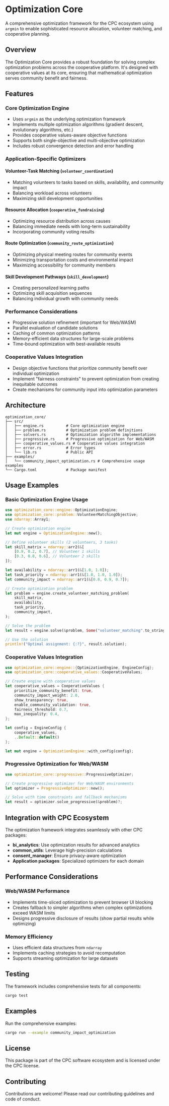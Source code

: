 # Optimization Core

A comprehensive optimization framework for the CPC ecosystem using `argmin` to enable sophisticated resource allocation, volunteer matching, and cooperative planning.

## Overview

The Optimization Core provides a robust foundation for solving complex optimization problems across the cooperative platform. It's designed with cooperative values at its core, ensuring that mathematical optimization serves community benefit and fairness.

## Features

### Core Optimization Engine
- Uses `argmin` as the underlying optimization framework
- Implements multiple optimization algorithms (gradient descent, evolutionary algorithms, etc.)
- Provides cooperative values-aware objective functions
- Supports both single-objective and multi-objective optimization
- Includes robust convergence detection and error handling

### Application-Specific Optimizers

#### Volunteer-Task Matching (`volunteer_coordination`)
- Matching volunteers to tasks based on skills, availability, and community impact
- Balancing workload across volunteers
- Maximizing skill development opportunities

#### Resource Allocation (`cooperative_fundraising`)
- Optimizing resource distribution across causes
- Balancing immediate needs with long-term sustainability
- Incorporating community voting results

#### Route Optimization (`community_route_optimization`)
- Optimizing physical meeting routes for community events
- Minimizing transportation costs and environmental impact
- Maximizing accessibility for community members

#### Skill Development Pathways (`skill_development`)
- Creating personalized learning paths
- Optimizing skill acquisition sequences
- Balancing individual growth with community needs

### Performance Considerations
- Progressive solution refinement (important for Web/WASM)
- Parallel evaluation of candidate solutions
- Caching of common optimization patterns
- Memory-efficient data structures for large-scale problems
- Time-bound optimization with best-available results

### Cooperative Values Integration
- Design objective functions that prioritize community benefit over individual optimization
- Implement "fairness constraints" to prevent optimization from creating inequitable outcomes
- Create mechanisms for community input into optimization parameters

## Architecture

```
optimization_core/
├── src/
│   ├── engine.rs          # Core optimization engine
│   ├── problem.rs         # Optimization problem definitions
│   ├── solvers.rs         # Optimization algorithm implementations
│   ├── progressive.rs     # Progressive optimization for Web/WASM
│   ├── cooperative_values.rs # Cooperative values integration
│   ├── error.rs           # Error types
│   └── lib.rs             # Public API
├── examples/
│   └── community_impact_optimization.rs # Comprehensive usage examples
└── Cargo.toml             # Package manifest
```

## Usage Examples

### Basic Optimization Engine Usage

```rust
use optimization_core::engine::OptimizationEngine;
use optimization_core::problem::VolunteerMatchingObjective;
use ndarray::Array1;

// Create optimization engine
let mut engine = OptimizationEngine::new();

// Define volunteer skills (2 volunteers, 3 tasks)
let skill_matrix = ndarray::arr2(&[
    [0.9, 0.2, 0.7], // Volunteer 1 skills
    [0.3, 0.8, 0.6], // Volunteer 2 skills
]);

let availability = ndarray::arr1(&[1.0, 1.0]);
let task_priority = ndarray::arr1(&[1.0, 1.0, 1.0]);
let community_impact = ndarray::arr1(&[0.8, 0.9, 0.7]);

// Create optimization problem
let problem = engine.create_volunteer_matching_problem(
    skill_matrix,
    availability,
    task_priority,
    community_impact,
);

// Solve the problem
let result = engine.solve(&problem, Some("volunteer_matching".to_string()))?;

// Use the solution
println!("Optimal assignment: {:?}", result.solution);
```

### Cooperative Values Integration

```rust
use optimization_core::engine::{OptimizationEngine, EngineConfig};
use optimization_core::cooperative_values::CooperativeValues;

// Create engine with cooperative values
let cooperative_values = CooperativeValues {
    prioritize_community_benefit: true,
    community_impact_weight: 2.0,
    show_transparency: true,
    enable_community_validation: true,
    fairness_threshold: 0.7,
    max_inequality: 0.4,
};

let config = EngineConfig {
    cooperative_values,
    ..Default::default()
};

let mut engine = OptimizationEngine::with_config(config);
```

### Progressive Optimization for Web/WASM

```rust
use optimization_core::progressive::ProgressiveOptimizer;

// Create progressive optimizer for Web/WASM environments
let optimizer = ProgressiveOptimizer::new();

// Solve with time constraints and fallback mechanisms
let result = optimizer.solve_progressive(&problem)?;
```

## Integration with CPC Ecosystem

The optimization framework integrates seamlessly with other CPC packages:

- **bi_analytics**: Use optimization results for advanced analytics
- **common_utils**: Leverage high-precision calculations
- **consent_manager**: Ensure privacy-aware optimization
- **Application packages**: Specialized optimizers for each domain

## Performance Considerations

### Web/WASM Performance
- Implements time-sliced optimization to prevent browser UI blocking
- Creates fallback to simpler algorithms when complex optimizations exceed WASM limits
- Designs progressive disclosure of results (show partial results while optimizing)

### Memory Efficiency
- Uses efficient data structures from `ndarray`
- Implements caching strategies to avoid recomputation
- Supports streaming optimization for large datasets

## Testing

The framework includes comprehensive tests for all components:

```bash
cargo test
```

## Examples

Run the comprehensive examples:

```bash
cargo run --example community_impact_optimization
```

## License

This package is part of the CPC software ecosystem and is licensed under the CPC license.

## Contributing

Contributions are welcome! Please read our contributing guidelines and code of conduct.